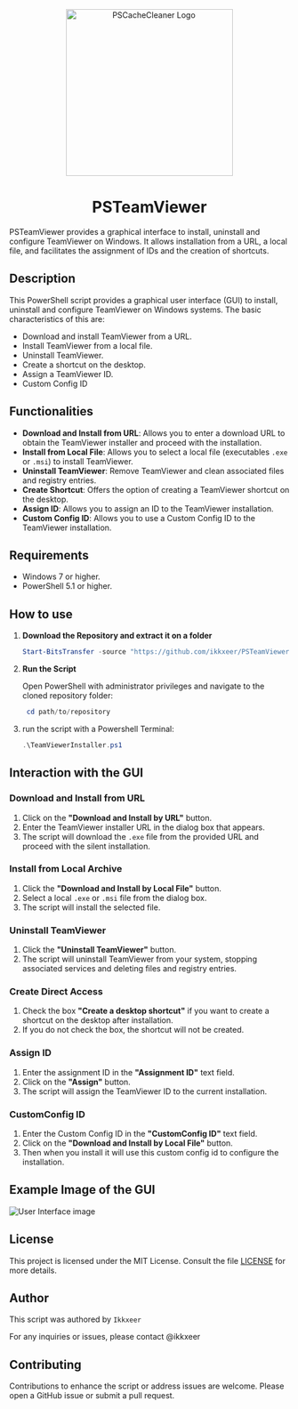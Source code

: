 <div align="center">
  <img src="https://github.com/user-attachments/assets/5bc6d6ad-bedf-4405-946d-42e4454354a3" alt="PSCacheCleaner Logo" height="300" width="300">
</div>
<h1 align="center">PSTeamViewer</h1>
PSTeamViewer provides a graphical interface to install, uninstall and configure TeamViewer on Windows. It allows installation from a URL, a local file, and facilitates the assignment of IDs and the creation of shortcuts.

## Description

This PowerShell script provides a graphical user interface (GUI) to install, uninstall and configure TeamViewer on Windows systems. The basic characteristics of this are:

- Download and install TeamViewer from a URL.
- Install TeamViewer from a local file.
- Uninstall TeamViewer.
- Create a shortcut on the desktop.
- Assign a TeamViewer ID.
- Custom Config ID

## Functionalities

- **Download and Install from URL**: Allows you to enter a download URL to obtain the TeamViewer installer and proceed with the installation.
- **Install from Local File**: Allows you to select a local file (executables `.exe` or `.msi`) to install TeamViewer.
- **Uninstall TeamViewer**: Remove TeamViewer and clean associated files and registry entries.
- **Create Shortcut**: Offers the option of creating a TeamViewer shortcut on the desktop.
- **Assign ID**: Allows you to assign an ID to the TeamViewer installation.
- **Custom Config ID**: Allows you to use a Custom Config ID to the TeamViewer installation.

## Requirements

- Windows 7 or higher.
- PowerShell 5.1 or higher.

## How to use

1. **Download the Repository and extract it on a folder**

   ```powershell
   Start-BitsTransfer -source "https://github.com/ikkxeer/PSTeamViewer/archive/refs/heads/main.zip" -Destination "PSTeamViewer.zip"
   ```

3. **Run the Script**

    Open PowerShell with administrator privileges and navigate to the cloned repository folder:

   ```powershell
    cd path/to/repository
   ```

3. run the script with a Powershell Terminal:

    ```powershell
    .\TeamViewerInstaller.ps1
    ```

## Interaction with the GUI

### Download and Install from URL
1. Click on the **"Download and Install by URL"** button.
2. Enter the TeamViewer installer URL in the dialog box that appears.
3. The script will download the `.exe` file from the provided URL and proceed with the silent installation.

### Install from Local Archive
1. Click the **"Download and Install by Local File"** button.
2. Select a local `.exe` or `.msi` file from the dialog box.
3. The script will install the selected file.

### Uninstall TeamViewer
1. Click the **"Uninstall TeamViewer"** button.
2. The script will uninstall TeamViewer from your system, stopping associated services and deleting files and registry entries.

### Create Direct Access
1. Check the box **"Create a desktop shortcut"** if you want to create a shortcut on the desktop after installation.
2. If you do not check the box, the shortcut will not be created.

### Assign ID
1. Enter the assignment ID in the **"Assignment ID"** text field.
2. Click on the **"Assign"** button.
3. The script will assign the TeamViewer ID to the current installation.

### CustomConfig ID
1. Enter the Custom Config ID in the **"CustomConfig ID"** text field.
2. Click on the **"Download and Install by Local File"** button.
3. Then when you install it will use this custom config id to configure the installation.


## Example Image of the GUI
![User Interface image](https://github.com/user-attachments/assets/20944c2d-4116-4ead-a17e-49422f5a8919)


## License

This project is licensed under the MIT License. Consult the file [LICENSE](LICENSE) for more details.

## Author

This script was authored by ``Ikkxeer``

For any inquiries or issues, please contact @ikkxeer

## Contributing
Contributions to enhance the script or address issues are welcome. Please open a GitHub issue or submit a pull request.
